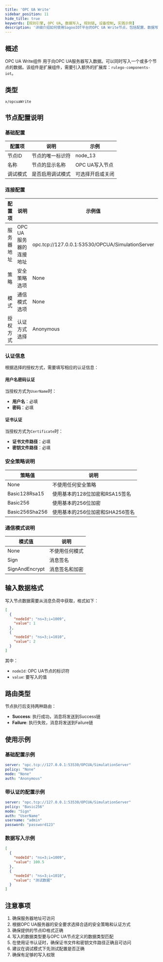 ```yaml
---
title: 'OPC UA Write'
sidebar_position: 11
hide_title: true
keywords: [规则引擎, OPC UA, 数据写入, 规则链, 设备控制, 实践示例]
description: '详细介绍如何使用SagooIOT平台的OPC UA Write节点，包括配置、数据写入及数据格式说明，帮助用户快速掌握OPC UA数据写入功能。'
---
```


## 概述
OPC UA Write组件 用于向OPC UA服务器写入数据。可以同时写入一个或多个节点的数据。该组件是扩展组件，需要引入额外的扩展库：`rulego-components-iot`。

## 类型
`x/opcuaWrite`

## 节点配置说明

### 基础配置
| 配置项 | 说明 | 示例 |
|-------|------|------|
| 节点ID | 节点的唯一标识符 | node_13 |
| 名称 | 节点的显示名称 | OPC UA写入节点 |
| 调试模式 | 是否启用调试模式 | 可选择开启或关闭 |

### 连接配置
| 配置项 | 说明 | 示例值 | 必填 |
|-------|------|--------|------|
| 服务器地址 | OPC UA服务器的连接地址 | opc.tcp://127.0.0.1:53530/OPCUA/SimulationServer | 是 |
| 策略 | 安全策略选项 | None | 否 |
| 模式 | 通信模式选项 | None | 否 |
| 授权方式 | 认证方式选择 | Anonymous | 否 |

### 认证信息
根据选择的授权方式，需要填写相应的认证信息：

#### 用户名密码认证
当授权方式为`UserName`时：
- **用户名**：必填
- **密码**：必填

#### 证书认证
当授权方式为`Certificate`时：
- **证书文件路径**：必填
- **密钥文件路径**：必填

### 安全策略说明
| 策略值 | 说明 |
|--------|------|
| None | 不使用任何安全策略 |
| Basic128Rsa15 | 使用基本的128位加密和RSA15签名 |
| Basic256 | 使用基本的256位加密 |
| Basic256Sha256 | 使用基本的256位加密和SHA256签名 |

### 通信模式说明
| 模式值 | 说明 |
|--------|------|
| None | 不使用任何模式 |
| Sign | 消息签名 |
| SignAndEncrypt | 消息签名和加密 |

## 输入数据格式
写入节点数据需要从消息负荷中获取，格式如下：

```json
[
  {
    "nodeId": "ns=3;i=1009",
    "value": 1
  },
  {
    "nodeId": "ns=3;i=1010",
    "value": 2
  }
]
```

其中：
- `nodeId`: OPC UA节点的标识符
- `value`: 要写入的值

## 路由类型
节点执行后支持两种路由：
- **Success**: 执行成功，消息将发送到Success链
- **Failure**: 执行失败，消息将发送到Failure链

## 使用示例

### 基础配置示例
```yaml
server: "opc.tcp://127.0.0.1:53530/OPCUA/SimulationServer"
policy: "None"
mode: "None"
auth: "Anonymous"
```

### 带认证的配置示例
```yaml
server: "opc.tcp://127.0.0.1:53530/OPCUA/SimulationServer"
policy: "Basic256"
mode: "Sign"
auth: "UserName"
username: "admin"
password: "password123"
```

### 数据写入示例
```json
[
  {
    "nodeId": "ns=3;i=1009",
    "value": 100.5
  },
  {
    "nodeId": "ns=3;i=1010",
    "value": "测试数据"
  }
]
```

## 注意事项
1. 确保服务器地址可访问
2. 根据OPC UA服务器的安全要求选择合适的安全策略和认证方式
3. 确保提供的节点ID格式正确
4. 写入的数据类型要与OPC UA节点定义的数据类型匹配
5. 在使用证书认证时，确保证书文件和密钥文件路径正确且可访问
6. 建议在调试模式下先测试配置是否正确
7. 确保有足够的写入权限
